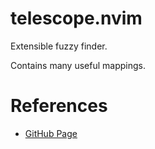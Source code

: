 # telescope.nvim
Extensible fuzzy finder.

Contains many useful mappings.

# References
* [GitHub Page](https://github.com/nvim-telescope/telescope.nvim)
